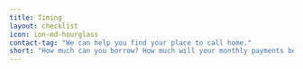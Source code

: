 ```yaml
---
title: Timing
layout: checklist
icon: ion-md-hourglass
contact-tag: "We can help you find your place to call home."
short: "How much can you borrow? How much will your monthly payments be?"
---
```

